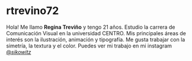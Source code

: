 # rtrevino72

Hola! Me llamo **Regina Treviño** y tengo 21 años. Estudio la carrera de Comunicación Visual en la universidad CENTRO. Mis principales áreas de interés son la  ilustración, animación y tipografía. Me gusta trabajar con la simetría, la textura y el color. Puedes ver mi trabajo en mi instagram [@_sikowitz_](https://www.instagram.com/___sikowitz___/)